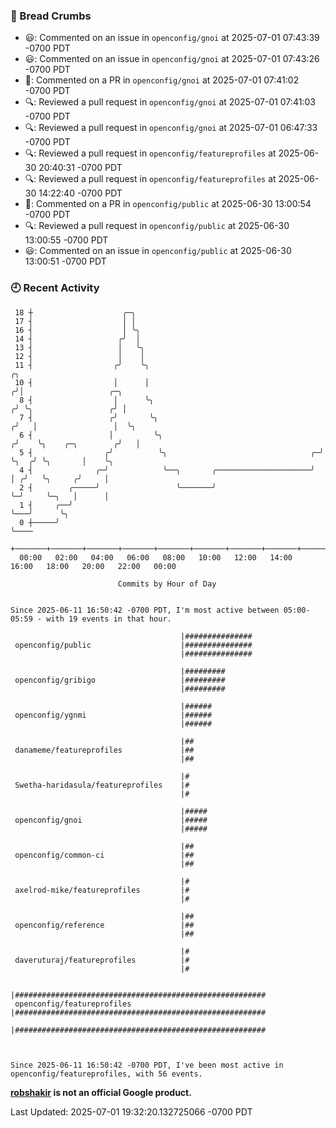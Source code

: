 ### 🍞 Bread Crumbs

 * 😃: Commented on an issue in `openconfig/gnoi` at 2025-07-01 07:43:39 -0700 PDT
 * 😃: Commented on an issue in `openconfig/gnoi` at 2025-07-01 07:43:26 -0700 PDT
 * 💬: Commented on a PR in  `openconfig/gnoi` at 2025-07-01 07:41:02 -0700 PDT
 * 🔍: Reviewed a pull request in  `openconfig/gnoi` at 2025-07-01 07:41:03 -0700 PDT
 * 🔍: Reviewed a pull request in  `openconfig/gnoi` at 2025-07-01 06:47:33 -0700 PDT
 * 🔍: Reviewed a pull request in  `openconfig/featureprofiles` at 2025-06-30 20:40:31 -0700 PDT
 * 🔍: Reviewed a pull request in  `openconfig/featureprofiles` at 2025-06-30 14:22:40 -0700 PDT
 * 💬: Commented on a PR in  `openconfig/public` at 2025-06-30 13:00:54 -0700 PDT
 * 🔍: Reviewed a pull request in  `openconfig/public` at 2025-06-30 13:00:55 -0700 PDT
 * 😃: Commented on an issue in `openconfig/public` at 2025-06-30 13:00:51 -0700 PDT

### 🕘 Recent Activity
```
 18 ┼                    ╭─╮
 17 ┤                    │ │
 16 ┤                    │ ╰╮
 14 ┤                   ╭╯  │
 13 ┤                   │   ╰╮
 12 ┤                   │    │
 11 ┤                  ╭╯    ╰╮                                          ╭╮
 10 ┤                  │      │                                         ╭╯│                   ╭─╮
  8 ┤                  │      ╰╮                                       ╭╯ ╰╮                 ╭╯ │
  7 ┤                 ╭╯       ╰╮                                     ╭╯   │                 │  ╰╮
  6 ┤                 │         ╰╮                                   ╭╯    ╰╮    ╭─╮        ╭╯   │
  5 ┤                ╭╯          ╰╮                                ╭─╯      ╰╮  ╭╯ ╰╮       │    ╰╮
  4 ┤              ╭─╯            ╰──╮       ╭─────────────────────╯         │ ╭╯   ╰╮     ╭╯     │
  2 ┤        ╭─────╯                 ╰───────╯                               ╰─╯     ╰─╮   │      │
  1 ┤     ╭──╯                                                                         ╰───╯      ╰╮
  0 ┼─────╯                                                                                        ╰────
    +───────+───────+───────+───────+───────+───────+───────+───────+───────+───────+───────+───────+────
  00:00   02:00   04:00   06:00   08:00   10:00   12:00   14:00   16:00   18:00   20:00   22:00   00:00   

						Commits by Hour of Day


Since 2025-06-11 16:50:42 -0700 PDT, I'm most active between 05:00-05:59 - with 19 events in that hour.

```



```
                                      |###############
 openconfig/public                    |###############
                                      |###############

                                      |#########
 openconfig/gribigo                   |#########
                                      |#########

                                      |######
 openconfig/ygnmi                     |######
                                      |######

                                      |##
 danameme/featureprofiles             |##
                                      |##

                                      |#
 Swetha-haridasula/featureprofiles    |#
                                      |#

                                      |#####
 openconfig/gnoi                      |#####
                                      |#####

                                      |##
 openconfig/common-ci                 |##
                                      |##

                                      |#
 axelrod-mike/featureprofiles         |#
                                      |#

                                      |##
 openconfig/reference                 |##
                                      |##

                                      |#
 daveruturaj/featureprofiles          |#
                                      |#

                                      |########################################################
 openconfig/featureprofiles           |########################################################
                                      |########################################################



Since 2025-06-11 16:50:42 -0700 PDT, I've been most active in openconfig/featureprofiles, with 56 events.

```
**[robshakir](mailto:robjs@google.com) is not an official Google product.**  


Last Updated: 2025-07-01 19:32:20.132725066 -0700 PDT
